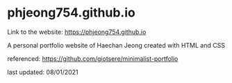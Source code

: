 
# phjeong754.github.io

Link to the website:
https://phjeong754.github.io

A personal portfolio website of Haechan Jeong
created with HTML and CSS

referenced:
https://github.com/giotsere/minimalist-portfolio

last updated: 08/01/2021

